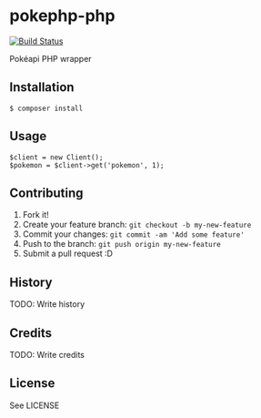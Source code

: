 # pokephp-php

[![Build Status](https://travis-ci.org/williamn/pokeapi-php.svg?branch=master)](https://travis-ci.org/williamn/pokeapi-php)

Pokéapi PHP wrapper

## Installation

    $ composer install

## Usage

    $client = new Client();
    $pokemon = $client->get('pokemon', 1);

## Contributing

1. Fork it!
2. Create your feature branch: `git checkout -b my-new-feature`
3. Commit your changes: `git commit -am 'Add some feature'`
4. Push to the branch: `git push origin my-new-feature`
5. Submit a pull request :D

## History

TODO: Write history

## Credits

TODO: Write credits

## License

See LICENSE
